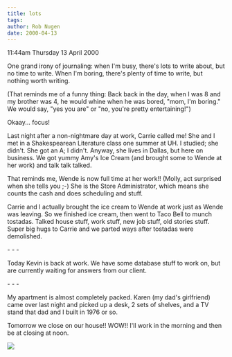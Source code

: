 ```yaml
---
title: lots
tags: 
author: Rob Nugen
date: 2000-04-13
---
```


<p class=date>11:44am Thursday 13 April 2000</p>

<p>One grand irony of journaling:  when I'm busy, there's lots to write about, but no time to write.  When I'm boring, there's plenty of time to write, but nothing worth writing.

<p>(That reminds me of a funny thing:  Back back in the day, when I was 8 and my brother was 4, he would whine when he was bored, "mom, I'm boring."  We would say, "yes you are" or "no, you're pretty entertaining!")

<p>Okaay...  focus!

<p>Last night after a non-nightmare day at work, Carrie called me!  She and I met in a Shakespearean Literature class one summer at UH.  I studied; she didn't.  She got an A; I didn't.  Anyway, she lives in Dallas, but here on business.  We got yummy Amy's Ice Cream (and brought some to Wende at her work) and talk talk talked.

<p>That reminds me, Wende is now full time at her work!!  (Molly, act surprised when she tells you ;-)  She is the Store Administrator, which means she counts the cash and does scheduling and stuff.

<p>Carrie and I actually brought the ice cream to Wende at work just as Wende was leaving.  So we finished ice cream, then went to Taco Bell to munch tostadas.  Talked house stuff, work stuff, new job stuff, old stories stuff.  Super big hugs to Carrie and we parted ways after tostadas were demolished.

<p>- - -

<p>Today Kevin is back at work.  We have some database stuff to work on, but are currently waiting for answers from our client.

<p>- - -

<p>My apartment is almost completely packed.  Karen (my dad's girlfriend) came over last night and picked up a desk, 2 sets of shelves, and a TV stand that dad and I built in 1976 or so.

<p>Tomorrow we close on our house!!  WOW!!  I'll work in the morning and then be at closing at noon.

<p><img src="/images/rob/wL-ROB.gif">

